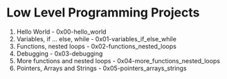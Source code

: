 # Low Level Programming Projects

1. Hello World - 0x00-hello_world
2. Variables, if ... else, while - 0x01-variables_if_else_while
3. Functions, nested loops - 0x02-functions_nested_loops
4. Debugging - 0x03-debugging
5. More functions and nested loops - 0x04-more_functions_nested_loops
6. Pointers, Arrays and Strings - 0x05-pointers_arrays_strings

